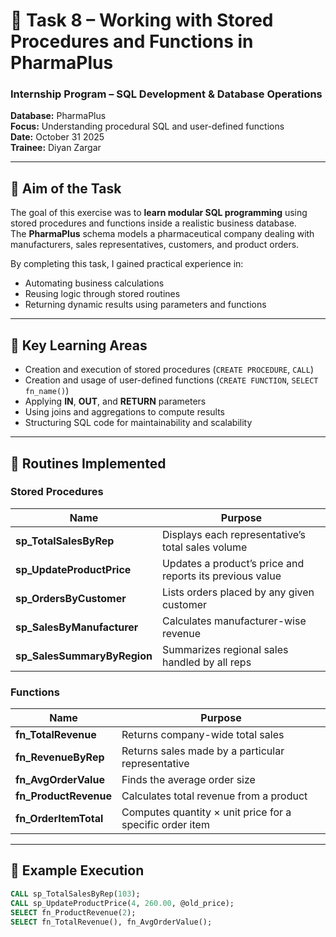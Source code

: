 # 💊 Task 8 – Working with Stored Procedures and Functions in PharmaPlus

### Internship Program – SQL Development & Database Operations  
**Database:** PharmaPlus  
**Focus:** Understanding procedural SQL and user-defined functions  
**Date:** October 31 2025  
**Trainee:** Diyan Zargar  

---

## 🎯 Aim of the Task
The goal of this exercise was to **learn modular SQL programming** using stored procedures and functions inside a realistic business database.  
The **PharmaPlus** schema models a pharmaceutical company dealing with manufacturers, sales representatives, customers, and product orders.  

By completing this task, I gained practical experience in:
- Automating business calculations
- Reusing logic through stored routines
- Returning dynamic results using parameters and functions  

---

## 🧠 Key Learning Areas
- Creation and execution of stored procedures (`CREATE PROCEDURE`, `CALL`)  
- Creation and usage of user-defined functions (`CREATE FUNCTION`, `SELECT fn_name()`)  
- Applying **IN**, **OUT**, and **RETURN** parameters  
- Using joins and aggregations to compute results  
- Structuring SQL code for maintainability and scalability  

---

## 🧩 Routines Implemented

### Stored Procedures
| Name | Purpose |
|------|----------|
| **sp_TotalSalesByRep** | Displays each representative’s total sales volume |
| **sp_UpdateProductPrice** | Updates a product’s price and reports its previous value |
| **sp_OrdersByCustomer** | Lists orders placed by any given customer |
| **sp_SalesByManufacturer** | Calculates manufacturer-wise revenue |
| **sp_SalesSummaryByRegion** | Summarizes regional sales handled by all reps |

### Functions
| Name | Purpose |
|------|----------|
| **fn_TotalRevenue** | Returns company-wide total sales |
| **fn_RevenueByRep** | Returns sales made by a particular representative |
| **fn_AvgOrderValue** | Finds the average order size |
| **fn_ProductRevenue** | Calculates total revenue from a product |
| **fn_OrderItemTotal** | Computes quantity × unit price for a specific order item |

---

## 🧪 Example Execution
```sql
CALL sp_TotalSalesByRep(103);
CALL sp_UpdateProductPrice(4, 260.00, @old_price);
SELECT fn_ProductRevenue(2);
SELECT fn_TotalRevenue(), fn_AvgOrderValue();
